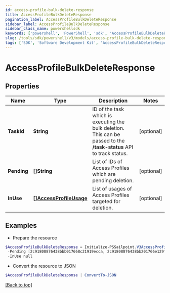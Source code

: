 ```yaml
---
id: access-profile-bulk-delete-response
title: AccessProfileBulkDeleteResponse
pagination_label: AccessProfileBulkDeleteResponse
sidebar_label: AccessProfileBulkDeleteResponse
sidebar_class_name: powershellsdk
keywords: ['powershell', 'PowerShell', 'sdk', 'AccessProfileBulkDeleteResponse', 'AccessProfileBulkDeleteResponse'] 
slug: /tools/sdk/powershell/v3/models/access-profile-bulk-delete-response
tags: ['SDK', 'Software Development Kit', 'AccessProfileBulkDeleteResponse', 'AccessProfileBulkDeleteResponse']
---
```



# AccessProfileBulkDeleteResponse

## Properties

Name | Type | Description | Notes
------------ | ------------- | ------------- | -------------
**TaskId** | **String** | ID of the task which is executing the bulk deletion. This can be passed to the **/task-status** API to track status. | [optional] 
**Pending** | **[]String** | List of IDs of Access Profiles which are pending deletion. | [optional] 
**InUse** | [**[]AccessProfileUsage**](access-profile-usage) | List of usages of Access Profiles targeted for deletion. | [optional] 

## Examples

- Prepare the resource
```powershell
$AccessProfileBulkDeleteResponse = Initialize-PSSailpoint.V3AccessProfileBulkDeleteResponse  -TaskId 2c9180867817ac4d017817c491119a20 `
 -Pending [2c91808876438bbb017668c21919ecca, 2c91808876438bb201766e129f151816] `
 -InUse null
```

- Convert the resource to JSON
```powershell
$AccessProfileBulkDeleteResponse | ConvertTo-JSON
```


[[Back to top]](#) 

